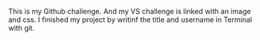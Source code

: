 This is my Github challenge. And my VS challenge is linked with an image and css. I finished my project by writinf the title and username in Terminal with git.  